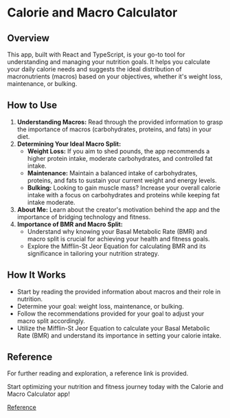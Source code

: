 # Calorie and Macro Calculator

## Overview
This app, built with React and TypeScript, is your go-to tool for understanding and managing your nutrition goals. It helps you calculate your daily calorie needs and suggests the ideal distribution of macronutrients (macros) based on your objectives, whether it's weight loss, maintenance, or bulking.

## How to Use
1. **Understanding Macros:** Read through the provided information to grasp the importance of macros (carbohydrates, proteins, and fats) in your diet.
2. **Determining Your Ideal Macro Split:**
    - **Weight Loss:** If you aim to shed pounds, the app recommends a higher protein intake, moderate carbohydrates, and controlled fat intake.
    - **Maintenance:** Maintain a balanced intake of carbohydrates, proteins, and fats to sustain your current weight and energy levels.
    - **Bulking:** Looking to gain muscle mass? Increase your overall calorie intake with a focus on carbohydrates and proteins while keeping fat intake moderate.
3. **About Me:** Learn about the creator's motivation behind the app and the importance of bridging technology and fitness.
4. **Importance of BMR and Macro Split:**
    - Understand why knowing your Basal Metabolic Rate (BMR) and macro split is crucial for achieving your health and fitness goals.
    - Explore the Mifflin-St Jeor Equation for calculating BMR and its significance in tailoring your nutrition strategy.

## How It Works
- Start by reading the provided information about macros and their role in nutrition.
- Determine your goal: weight loss, maintenance, or bulking.
- Follow the recommendations provided for your goal to adjust your macro split accordingly.
- Utilize the Mifflin-St Jeor Equation to calculate your Basal Metabolic Rate (BMR) and understand its importance in setting your calorie intake.

## Reference
For further reading and exploration, a reference link is provided.

Start optimizing your nutrition and fitness journey today with the Calorie and Macro Calculator app!

[Reference](https://pubmed.ncbi.nlm.nih.gov/1400008/)
